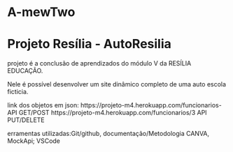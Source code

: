 # A-mewTwo

<h1>Projeto Resília - AutoResilia</h1>
<p> projeto é a conclusão de aprendizados do módulo V da RESÍLIA EDUCAÇÃO.</p>
<p> Nele é possível desenvolver um site dinâmico completo de uma auto escola ficticia.</p>
<p>link dos objetos em json:
https://projeto-m4.herokuapp.com/funcionarios- API GET/POST
https://projeto-m4.herokuapp.com/funcionarios/3 API PUT/DELETE</p>
<p>erramentas utilizadas:Git/github, documentação/Metodologia CANVA, MockApi; VSCode</p>

